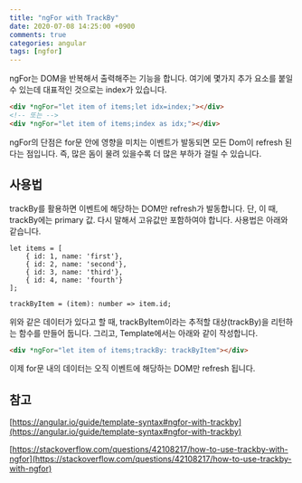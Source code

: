 ```yaml
---
title: "ngFor with TrackBy"
date: 2020-07-08 14:25:00 +0900
comments: true
categories: angular
tags: [ngfor]
---
```



ngFor는 DOM을 반복해서 출력해주는 기능을 합니다. 여기에 몇가지 추가 요소를 붙일 수 있는데 대표적인 것으로는 index가 있습니다.

```html
<div *ngFor="let item of items;let idx=index;"></div>
<!-- 또는 -->
<div *ngFor="let item of items;index as idx;"></div>
```

ngFor의 단점은 for문 안에 영향을 미치는 이벤트가 발동되면 모든 Dom이 refresh 된다는 점입니다. 즉, 많은 돔이 물려 있을수록 더 많은 부하가 걸릴 수 있습니다. 

## 사용법

trackBy를 활용하면 이벤트에 해당하는 DOM만 refresh가 발동합니다. 단, 이 때, trackBy에는 primary 값. 다시 말해서 고유값만 포함하여야 합니다. 사용법은 아래와 같습니다.

```tsx
let items = [
	{ id: 1, name: 'first'},
	{ id: 2, name: 'second'},
	{ id: 3, name: 'third'},
	{ id: 4, name: 'fourth'}
];

trackByItem = (item): number => item.id;
```

위와 같은 데이터가 있다고 할 때, trackByItem이라는 추적할 대상(trackBy)을 리턴하는 함수를 만들어 둡니다. 그리고, Template에서는 아래와 같이 작성합니다.

```html
<div *ngFor="let item of items;trackBy: trackByItem"></div>
```

이제 for문 내의 데이터는 오직 이벤트에 해당하는 DOM만 refresh 됩니다.

## 참고

[https://angular.io/guide/template-syntax#ngfor-with-trackby](https://angular.io/guide/template-syntax#ngfor-with-trackby)

[https://stackoverflow.com/questions/42108217/how-to-use-trackby-with-ngfor](https://stackoverflow.com/questions/42108217/how-to-use-trackby-with-ngfor)
